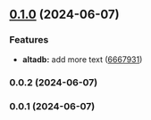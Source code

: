

## [0.1.0](https://github.com/davidobodo/nx-workspace/compare/altadb-frontend-v0.0.2...${process.env.npm_package_name}-v0.1.0) (2024-06-07)


### Features

* **altadb:** add more text ([6667931](https://github.com/davidobodo/nx-workspace/commit/66679316a793a5d22f3148af799a28d5a60fb192))

### 0.0.2 (2024-06-07)

### 0.0.1 (2024-06-07)
